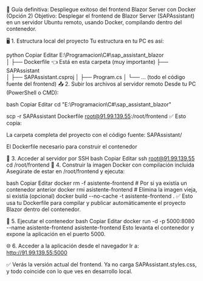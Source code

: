 🧭 Guía definitiva: Despliegue exitoso del frontend Blazor Server con Docker (Opción 2)
Objetivo: Desplegar el frontend de Blazor Server (SAPAssistant) en un servidor Ubuntu remoto, usando Docker, compilando dentro del contenedor.

🖥️ 1. Estructura local del proyecto
Tu estructura en tu PC es así:

python
Copiar
Editar
E:\Programacion\C#\sap_assistant_blazor\
│
├── Dockerfile          👈 Está en esta carpeta (muy importante)
├── SAPAssistant\
│   ├── SAPAssistant.csproj
│   ├── Program.cs
│   └── ... (todo el código fuente del frontend)
📤 2. Subir los archivos al servidor remoto
Desde tu PC (PowerShell o CMD):

bash
Copiar
Editar
cd "E:\Programacion\C#\sap_assistant_blazor"

scp -r SAPAssistant Dockerfile root@91.99.139.55:/root/frontend
✅ Esto copia:

La carpeta completa del proyecto con el código fuente: SAPAssistant/

El Dockerfile necesario para construir el contenedor

🐧 3. Acceder al servidor por SSH
bash
Copiar
Editar
ssh root@91.99.139.55
cd /root/frontend
🐳 4. Construir la imagen Docker con compilación incluida
Asegúrate de estar en /root/frontend y ejecuta:

bash
Copiar
Editar
docker rm -f asistente-frontend  # Por si ya existía un contenedor anterior
docker rmi asistente-frontend    # Elimina la imagen vieja, si existía (opcional)
docker build --no-cache -t asistente-frontend .
✅ Esto usa tu Dockerfile para compilar y publicar automáticamente el proyecto Blazor dentro del contenedor.

🚀 5. Ejecutar el contenedor
bash
Copiar
Editar
docker run -d -p 5000:8080 --name asistente-frontend asistente-frontend
Esto levanta el contenedor y expone la aplicación en el puerto 5000.

🌐 6. Acceder a la aplicación desde el navegador
Ir a:
http://91.99.139.55:5000

✅ Verás la versión actual del frontend. Ya no carga SAPAssistant.styles.css, y todo coincide con lo que ves en desarrollo local.